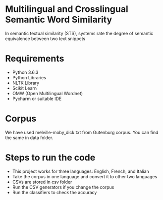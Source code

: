 # Multilingual and Crosslingual Semantic Word Similarity
In semantic textual similarity (STS), systems rate the degree of semantic equivalence between two text snippets

# Requirements
* Python 3.6.3
* Python Libraries
* NLTK Library
* Scikit Learn
* OMW (Open Multilingual Wordnet)
* Pycharm or suitable IDE

# Corpus
We have used melville-moby_dick.txt from Gutenburg corpus. You can find the same in data folder.

# Steps to run the code
* This project works for three languages: English, French, and Italian
* Take the corpus in one language and convert it to other two languages
* CSVs are stored in csv folder
* Run the CSV generators if you change the corpus
* Run the classifiers to check the accuracy
